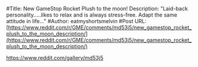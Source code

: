 #Title: New GameStop Rocket Plush to the moon! Description: "Laid-back personality.....likes to relax and is always stress-free. Adapt the same attitude in life..."
#Author: eatmyshortsmelvin
#Post URL: [https://www.reddit.com/r/GME/comments/md53j5/new_gamestop_rocket_plush_to_the_moon_description/](https://www.reddit.com/r/GME/comments/md53j5/new_gamestop_rocket_plush_to_the_moon_description/)


https://www.reddit.com/gallery/md53j5